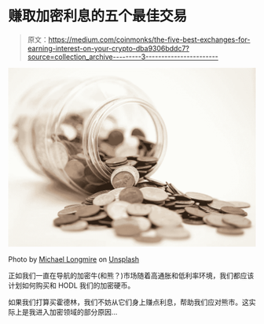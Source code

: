 # 赚取加密利息的五个最佳交易

> 原文：<https://medium.com/coinmonks/the-five-best-exchanges-for-earning-interest-on-your-crypto-dba9306bddc7?source=collection_archive---------3----------------------->

![](img/0383d85aa77f0a0b9a2a18484819166d.png)

Photo by [Michael Longmire](https://unsplash.com/@f7photo?utm_source=unsplash&utm_medium=referral&utm_content=creditCopyText) on [Unsplash](https://unsplash.com/s/photos/interest-money?utm_source=unsplash&utm_medium=referral&utm_content=creditCopyText)

正如我们一直在导航的加密牛(和熊？)市场随着高通胀和低利率环境，我们都应该计划如何购买和 HODL 我们的加密硬币。

如果我们打算买霍德林，我们不妨从它们身上赚点利息，帮助我们应对熊市。这实际上是我进入加密领域的部分原因…